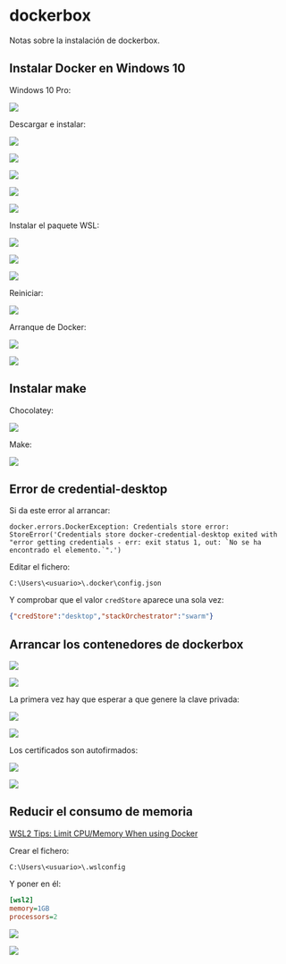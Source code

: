 # dockerbox

Notas sobre la instalación de dockerbox.

## Instalar Docker en Windows 10

Windows 10 Pro:

![](imagenes/Anotación_2020-12-12_120421.png)

Descargar e instalar:

![](imagenes/Anotación_2020-12-12_120706.png)

![](imagenes/Anotación_2020-12-12_120736.png)

![](imagenes/Anotación_2020-12-12_121111.png)

![](imagenes/Anotación_2020-12-12_121212.png)

![](imagenes/Anotación_2020-12-12_121646.png)

Instalar el paquete WSL:

![](imagenes/Anotación_2020-12-12_121949.png)

![](imagenes/Anotación_2020-12-12_122124.png)

![](imagenes/Anotación_2020-12-12_122147.png)

Reiniciar:

![](imagenes/Anotación_2020-12-12_122220.png)

Arranque de Docker:

![](imagenes/Anotación_2020-12-12_122247.png)

![](imagenes/Anotación_2020-12-12_122429.png)

## Instalar make

Chocolatey:

![](imagenes/Anotación_2020-12-12_123157.png)

Make:

![](imagenes/Anotación_2020-12-12_123400.png)

## Error de credential-desktop

Si da este error al arrancar:

```text
docker.errors.DockerException: Credentials store error: StoreError('Credentials store docker-credential-desktop exited with "error getting credentials - err: exit status 1, out: `No se ha encontrado el elemento.`".')
```

Editar el fichero:

```text
C:\Users\<usuario>\.docker\config.json
```

Y comprobar que el valor `credStore` aparece una sola vez:

```json
{"credStore":"desktop","stackOrchestrator":"swarm"}
```

## Arrancar los contenedores de dockerbox

![](imagenes/Anotación_2020-12-12_123433.png)

![](imagenes/Anotación_2020-12-12_125631.png)

La primera vez hay que esperar a que genere la clave privada:

![](imagenes/Anotación_2020-12-12_125802.png)

![](imagenes/Anotación_2020-12-12_130258.png)

Los certificados son autofirmados:

![](imagenes/Anotación_2020-12-12_130437.png)

![](imagenes/Anotación_2020-12-12_130511.png)

## Reducir el consumo de memoria

[WSL2 Tips: Limit CPU/Memory When using Docker](https://itnext.io/wsl2-tips-limit-cpu-memory-when-using-docker-c022535faf6f)

Crear el fichero:

```text
C:\Users\<usuario>\.wslconfig
```

Y poner en él:

```ini
[wsl2]
memory=1GB
processors=2
```

![](imagenes/Anotación_2020-12-12_131426.png)

![](imagenes/Anotación_2020-12-12_131810.png)
